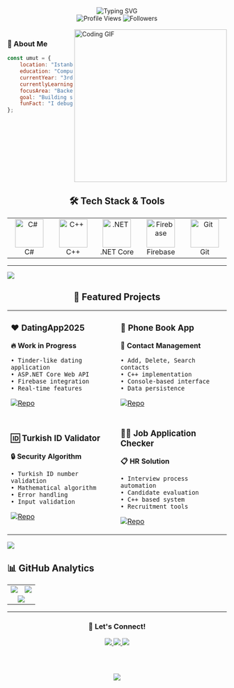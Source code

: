 <div align="center">
  <img src="https://readme-typing-svg.herokuapp.com?font=Fira+Code&size=30&duration=3000&pause=1000&color=3B82F6&center=true&vCenter=true&width=600&lines=Hi+%F0%9F%91%8B+I'm+Umut;Backend+Developer+%F0%9F%9A%80;Computer+Engineering+Student+%F0%9F%92%BB" alt="Typing SVG" />
</div>

<div align="center">
  <img src="https://komarev.com/ghpvc/?username=umutalb&label=Profile%20views&color=3B82F6&style=for-the-badge" alt="Profile Views" />
  <img src="https://img.shields.io/github/followers/umutalb?style=for-the-badge&color=3B82F6" alt="Followers" />
</div>

<br>

<img align="right" src="https://github.com/Umutalb/Umutalb/blob/main/img/EatSleepCodeRepeat.gif" width="350" alt="Coding GIF"/>

### 💫 About Me

```javascript
const umut = {
    location: "Istanbul, Turkey 🌉",
    education: "Computer Engineering Student 🎓",
    currentYear: "3rd Year",
    currentlyLearning: ["C#", "ASP.NET Core", "Firebase"],
    focusArea: "Backend Development",
    goal: "Building scalable Web APIs & secure systems",
    funFact: "I debug with coffee ☕"
};
```

<br clear="right"/>

<div align="center">

## 🛠️ Tech Stack & Tools

<table>
<tr>
    <td align="center" width="96">
        <img src="https://skillicons.dev/icons?i=cs" width="65" height="65" alt="C#" />
        <br>C#
    </td>
    <td align="center" width="96">
        <img src="https://skillicons.dev/icons?i=cpp" width="65" height="65" alt="C++" />
        <br>C++
    </td>
    <td align="center" width="96">
        <img src="https://skillicons.dev/icons?i=dotnet" width="65" height="65" alt=".NET" />
        <br>.NET Core
    </td>
    <td align="center" width="96">
        <img src="https://skillicons.dev/icons?i=firebase" width="65" height="65" alt="Firebase" />
        <br>Firebase
    </td>
    <td align="center" width="96">
        <img src="https://skillicons.dev/icons?i=git" width="65" height="65" alt="Git" />
        <br>Git
    </td>
</tr>
</table>

</div>

---

<img src="https://user-images.githubusercontent.com/73097560/115834477-dbab4500-a447-11eb-908a-139a6edaec5c.gif">

<div align="center">

## 🚀 Featured Projects

<table>
<tr>
<td width="50%">

### ❤️ DatingApp2025
**🔥 Work in Progress**
```
• Tinder-like dating application
• ASP.NET Core Web API
• Firebase integration
• Real-time features
```
[![Repo](https://img.shields.io/badge/GitHub-View_Repo-blue?style=for-the-badge&logo=github)](https://github.com/Umutalb/DatingApp2025)

</td>
<td width="50%">

### 📒 Phone Book App
**💼 Contact Management**
```
• Add, Delete, Search contacts
• C++ implementation
• Console-based interface
• Data persistence
```
[![Repo](https://img.shields.io/badge/GitHub-View_Repo-blue?style=for-the-badge&logo=github)](https://github.com/Umutalb/PhoneBook)

</td>
</tr>
<tr>
<td width="50%">

### 🆔 Turkish ID Validator
**🔒 Security Algorithm**
```
• Turkish ID number validation
• Mathematical algorithm
• Error handling
• Input validation
```
[![Repo](https://img.shields.io/badge/GitHub-View_Repo-blue?style=for-the-badge&logo=github)](https://github.com/Umutalb/TurkishIdNumberValidator)

</td>
<td width="50%">

### 🧑‍💼 Job Application Checker
**📋 HR Solution**
```
• Interview process automation
• Candidate evaluation
• C++ based system
• Recruitment tools
```
[![Repo](https://img.shields.io/badge/GitHub-View_Repo-blue?style=for-the-badge&logo=github)](https://github.com/Umutalb/JobApplicationChecker)

</td>
</tr>
</table>

</div>

<img src="https://user-images.githubusercontent.com/73097560/115834477-dbab4500-a447-11eb-908a-139a6edaec5c.gif">

## 📊 GitHub Analytics

<div align="center">
<table>
<tr>
<td width="50%">

<img src="https://github-readme-stats.vercel.app/api?username=Umutalb&show_icons=true&theme=tokyonight&hide_border=true&count_private=true" />

</td>
<td width="50%">

<img src="https://github-readme-streak-stats.herokuapp.com/?user=Umutalb&theme=tokyonight&hide_border=true" />

</td>
</tr>
<tr>
<td colspan="2" align="center">

<img src="https://github-readme-stats.vercel.app/api/top-langs/?username=Umutalb&theme=tokyonight&hide_border=true&layout=compact&langs_count=8" />

</td>
</tr>
</table>
</div>

---

<div align="center">

### 🤝 Let's Connect!

<a href="mailto:umut.albayrakk24@gmail.com">
  <img src="https://img.shields.io/badge/Email-EA4335?style=for-the-badge&logo=gmail&logoColor=white" />
</a>
<a href="https://www.linkedin.com/in/umut-albayrak24/">
  <img src="https://img.shields.io/badge/LinkedIn-0A66C2?style=for-the-badge&logo=linkedin&logoColor=white" />
</a>
<a href="https://github.com/Umutalb">
  <img src="https://img.shields.io/badge/GitHub-181717?style=for-the-badge&logo=github&logoColor=white" />
</a>

<br><br>

<img src="https://capsule-render.vercel.app/api?type=waving&color=gradient&height=100&section=footer&width=100%"/>

</div>

